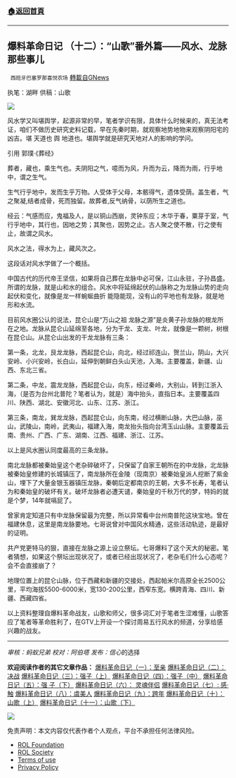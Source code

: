 ###  [:house:返回首頁](https://github.com/ourhimalayas/txt)
---


## 爆料革命日记 （十二）：“山歌”番外篇——风水、龙脉那些事儿
` 西班牙巴塞罗那喜悦农场` [轉載自GNews](https://gnews.org/zh-hans/1856339/)

执笔：湖畔
供稿：山歌

![](https://assets.gnews.org/wp-content/uploads/2021/12/tempsnip02-2.png)

风水学又叫堪舆学，起源非常的早，笔者学识有限，具体什么时候来的，真无法考证，咱们不做历史研究史料记载，早在先秦时期，就观察地势地物来观察阴阳宅的凶吉。堪 天道也 舆 地道也。堪舆学就是研究天地对人的影响的学问。

引用 郭璞·《葬经》

葬者，藏也，乘生气也。夫阴阳之气，噫而为风，升而为云，降而为雨，行乎地中，谓之生气。

生气行乎地中，发而生乎万物。人受体于父母，本骸得气，遗体受荫。盖生者，气之聚凝,结者成骨，死而独留。故葬者,反气纳骨，以荫所生之道也。

经云：气感而应，鬼福及人，是以铜山西崩，灵钟东应；木华于春，粟芽于室，气行乎地中，其行也，因地之势；其聚也，因势之止。古人聚之使不散，行之使有止，故谓之风水。

风水之法，得水为上，藏风次之。

这段话对风水学做了一个概括。

中国古代的历代帝王坚信，如果将自己葬在龙脉中必可保，江山永驻，子孙昌盛。所谓的龙脉，就是山和水的组合。风水中将延绵起伏的山脉称之为龙脉山势的走向起伏和变化，就像是龙一样蜿蜒曲折 能隐能现，没有山的平地也有龙脉，就是地形和水流。

目前风水圈公认的说法，昆仑山是“万山之祖 龙脉之源”是炎黄子孙龙脉的根龙所在之地。龙脉从昆仑山延绵至各地，分为干龙、支龙、叶龙，就像是一颗树，树根在昆仑山。从昆仑山出发的干龙龙脉有三条：

第一条，北龙，艮龙龙脉，西起昆仑山，向北，经过祁连山，贺兰山，阴山，大兴安岭、小兴安岭，长白山，延伸到朝鲜白头山天池，入海。主要覆盖，新疆、山西、东北三省。

第二条，中龙，震龙龙脉，西起昆仑山，向东，经过秦岭，大别山，转到江浙入海，（是否为台州北普陀？笔者认为，就是）海中抬头，直指日本。主要覆盖四川、陕西、湖北、安徽河北、山东、江苏、浙江。

第三条，南龙，巽龙龙脉，西起昆仑山，向东南，经过横断山脉，大巴山脉，巫山，武陵山，南岭，武夷山，福建入海，南龙抬头指向台湾玉山山脉。主要覆盖云南、贵州、广西、广东、湖南、江西、福建、浙江、江苏。

以上是风水圈认同度最高的三条龙脉。

南北龙脉都被秦始皇这个老杂碎破坏了，只保留了自家王朝所在的中龙脉，北龙脉被秦始皇修建的长城镇压了，南龙脉所在金陵（现南京）被秦始皇派人挖断了紫金山，埋下了大量金银玉器镇压龙脉，秦朝后定都南京的王朝，大多不长寿，笔者认为和秦始皇的破坏有关。破坏龙脉者必遭天谴，秦始皇的千秋万代的梦，特妈的就是个梦，14年就嗝屁了。

曾家肯定知道只有中龙脉保留最为完整，所以异常看中台州南普陀这块宝地。曾在福建休息，这里是南龙脉要地。七哥说曾对中国风水精通，这些活动轨迹，是最好的证明。

共产党更特马的狠，直接在龙脉之源上设立祭坛。七哥爆料了这个天大的秘密。笔者猜想，如果这个祭坛出现状况了，或者已经出现状况了，老杂毛们什么心态呢？会不会直接崩了？

地理位置上的昆仑山脉，位于西藏和新疆的交接处，西起帕米尔高原全长2500公里，平均海拔5500-6000米，宽130-200公里，西窄东宽。横跨青海、四川、新疆、西藏四省。

以上资料整理自爆料革命战友，山歌和师父，很多词汇对于笔者生涩难懂，山歌答应了笔者等革命胜利了，在GTV上开设一个探讨周易五行风水的频道，分享给感兴趣的战友。

* * *

*审核：蚂蚁兄弟*
*校对：阿伯塔*
*发布：信心*的选择

**欢迎阅读作者的其它文章作品：**
[爆料革命日记（一）：至亲](https://gnews.org/zh-hans/1735878/)
[爆料革命日记（二）：决战](https://gnews.org/zh-hans/1735900/)
[爆料革命日记（三）：强子（上）](https://gnews.org/zh-hans/1736599/)
[爆料革命日记（四）：强子（中）](https://gnews.org/zh-hans/1744190/)
[爆料革命日记（五）：强 子（下）](https://gnews.org/wp-admin/post.php?post=1749842&amp;action=edit&amp;lang=zh-hans)
[爆料革命日记（六）： 灵魂伴侣](https://gnews.org/zh-hans/1755021/)
[爆料革命日记（七）: 感·触](https://gnews.org/zh-hans/1848603/)
[爆料革命日记（八）：虞美人](https://gnews.org/zh-hans/1784396/)
[爆料革命日记（九）：跨年](https://gnews.org/zh-hans/1816406/)
[爆料革命日记（十）：山歌（上）](https://gnews.org/zh-hans/1848603/)
[爆料革命日记（十一）：山歌（下）](https://gnews.org/zh-hans/1856311/)

![](https://assets.gnews.org/wp-content/uploads/2022/01/GNEWS_CH.-1-3.jpeg)

 

免责声明：本文内容仅代表作者个人观点，平台不承担任何法律风险。

- [ROL Foundation](https://rolfoundation.org/)
- [ROL Society](https://rolsociety.org/)
- [Terms of use](https://gnews.org/terms-of-use-3/)
- [Privacy Policy](https://gnews.org/privacy-policy/)
